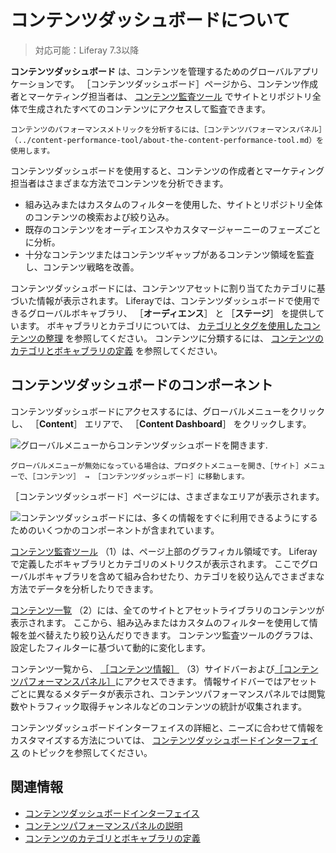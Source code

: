 # コンテンツダッシュボードについて

> 対応可能：Liferay 7.3以降

**コンテンツダッシュボード** は、コンテンツを管理するためのグローバルアプリケーションです。 ［コンテンツダッシュボード］ページから、コンテンツ作成者とマーケティング担当者は、 [コンテンツ監査ツール](./content-dashboard-interface.md#content-audit-tool) でサイトとリポジトリ全体で生成されたすべてのコンテンツにアクセスして監査できます。

```{note}
コンテンツのパフォーマンスメトリックを分析するには、［コンテンツパフォーマンスパネル］（../content-performance-tool/about-the-content-performance-tool.md）を使用します。
```

コンテンツダッシュボードを使用すると、コンテンツの作成者とマーケティング担当者はさまざまな方法でコンテンツを分析できます。

- 組み込みまたはカスタムのフィルターを使用した、サイトとリポジトリ全体のコンテンツの検索および絞り込み。
- 既存のコンテンツをオーディエンスやカスタマージャーニーのフェーズごとに分析。
- 十分なコンテンツまたはコンテンツギャップがあるコンテンツ領域を監査し、コンテンツ戦略を改善。

コンテンツダッシュボードには、コンテンツアセットに割り当てたカテゴリに基づいた情報が表示されます。 Liferayでは、コンテンツダッシュボードで使用できるグローバルボキャブラリ、 ［**オーディエンス**］ と ［**ステージ**］ を提供しています。 ボキャブラリとカテゴリについては、 [カテゴリとタグを使用したコンテンツの整理](../tags-and-categories/organizing-content-with-categories-and-tags.md) を参照してください。 コンテンツに分類するには、 [コンテンツのカテゴリとボキャブラリの定義](../tags-and-categories/defining-categories-and-vocabularies-for-content.md) を参照してください。

<a name="コンテンツダッシュボードのコンポーネント" />

## コンテンツダッシュボードのコンポーネント

コンテンツダッシュボードにアクセスするには、グローバルメニューをクリックし、 ［**Content**］ エリアで、 ［**Content Dashboard**］ をクリックします。

![グローバルメニューからコンテンツダッシュボードを開きます.](./about-the-content-dashboard/images/02.png)

```{note}
グローバルメニューが無効になっている場合は、プロダクトメニューを開き、［サイト］メニューで、［コンテンツ］ → ［コンテンツダッシュボード］に移動します。
```

［コンテンツダッシュボード］ページには、さまざまなエリアが表示されます。

![コンテンツダッシュボードには、多くの情報をすぐに利用できるようにするためのいくつかのコンポーネントが含まれています。](./about-the-content-dashboard/images/01.png)

[コンテンツ監査ツール](./content-dashboard-interface.md#content-audit-tool) （1）は、ページ上部のグラフィカル領域です。 Liferayで定義したボキャブラリとカテゴリのメトリクスが表示されます。 ここでグローバルボキャブラリを含めて組み合わせたり、カテゴリを絞り込んでさまざまな方法でデータを分析したりできます。

[コンテンツ一覧](./content-dashboard-interface.md#contents-list) （2）には、全てのサイトとアセットライブラリのコンテンツが表示されます。 ここから、組み込みまたはカスタムのフィルターを使用して情報を並べ替えたり絞り込んだりできます。 コンテンツ監査ツールのグラフは、設定したフィルターに基づいて動的に変化します。

コンテンツ一覧から、 [［コンテンツ情報］](./content-dashboard-interface.md#content-info-sidebar) （3）サイドバーおよび[［コンテンツパフォーマンスパネル］](../content-performance-tool/about-the-content-performance-tool.md)にアクセスできます。 情報サイドバーではアセットごとに異なるメタデータが表示され、コンテンツパフォーマンスパネルでは閲覧数やトラフィック取得チャンネルなどのコンテンツの統計が収集されます。

コンテンツダッシュボードインターフェイスの詳細と、ニーズに合わせて情報をカスタマイズする方法については、 [コンテンツダッシュボードインターフェイス](./content-dashboard-interface.md) のトピックを参照してください。

<a name="関連情報" />

## 関連情報

- [コンテンツダッシュボードインターフェイス](./content-dashboard-interface.md)
- [コンテンツパフォーマンスパネルの説明](../content-performance-tool/about-the-content-performance-tool.md)
- [コンテンツのカテゴリとボキャブラリの定義](../tags-and-categories/defining-categories-and-vocabularies-for-content.md)
